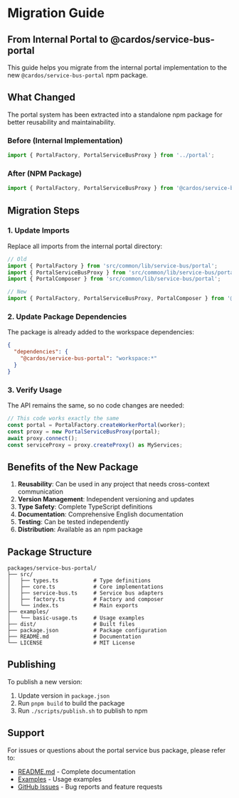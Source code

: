 # Migration Guide

## From Internal Portal to @cardos/service-bus-portal

This guide helps you migrate from the internal portal implementation to the new `@cardos/service-bus-portal` npm package.

## What Changed

The portal system has been extracted into a standalone npm package for better reusability and maintainability.

### Before (Internal Implementation)
```typescript
import { PortalFactory, PortalServiceBusProxy } from '../portal';
```

### After (NPM Package)
```typescript
import { PortalFactory, PortalServiceBusProxy } from '@cardos/service-bus-portal';
```

## Migration Steps

### 1. Update Imports

Replace all imports from the internal portal directory:

```typescript
// Old
import { PortalFactory } from 'src/common/lib/service-bus/portal';
import { PortalServiceBusProxy } from 'src/common/lib/service-bus/portal';
import { PortalComposer } from 'src/common/lib/service-bus/portal';

// New
import { PortalFactory, PortalServiceBusProxy, PortalComposer } from '@cardos/service-bus-portal';
```

### 2. Update Package Dependencies

The package is already added to the workspace dependencies:

```json
{
  "dependencies": {
    "@cardos/service-bus-portal": "workspace:*"
  }
}
```

### 3. Verify Usage

The API remains the same, so no code changes are needed:

```typescript
// This code works exactly the same
const portal = PortalFactory.createWorkerPortal(worker);
const proxy = new PortalServiceBusProxy(portal);
await proxy.connect();
const serviceProxy = proxy.createProxy() as MyServices;
```

## Benefits of the New Package

1. **Reusability**: Can be used in any project that needs cross-context communication
2. **Version Management**: Independent versioning and updates
3. **Type Safety**: Complete TypeScript definitions
4. **Documentation**: Comprehensive English documentation
5. **Testing**: Can be tested independently
6. **Distribution**: Available as an npm package

## Package Structure

```
packages/service-bus-portal/
├── src/
│   ├── types.ts           # Type definitions
│   ├── core.ts            # Core implementations
│   ├── service-bus.ts     # Service bus adapters
│   ├── factory.ts         # Factory and composer
│   └── index.ts           # Main exports
├── examples/
│   └── basic-usage.ts     # Usage examples
├── dist/                  # Built files
├── package.json           # Package configuration
├── README.md              # Documentation
└── LICENSE                # MIT License
```

## Publishing

To publish a new version:

1. Update version in `package.json`
2. Run `pnpm build` to build the package
3. Run `./scripts/publish.sh` to publish to npm

## Support

For issues or questions about the portal service bus package, please refer to:
- [README.md](README.md) - Complete documentation
- [Examples](examples/) - Usage examples
- [GitHub Issues](https://github.com/Peiiii/AgentVerse/issues) - Bug reports and feature requests 